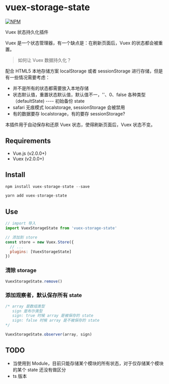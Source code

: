 
# vuex-storage-state
[![NPM](https://nodei.co/npm/vuex-storage-state.png)](https://nodei.co/npm/vuex-storage-state/)

Vuex 状态持久化插件

Vuex 是一个状态管理器，有一个缺点是：在刷新页面后，Vuex 的状态都会被重置。

> 如何让 Vuex 数据持久化？

配合 HTML5 本地存储方案 localStorage 或者 sessionStorage 进行存储，但是有一些情况需要考虑：

- 并不是所有的状态都需要放入本地存储
- 状态默认值，重置状态默认值，默认值不一，''、0、false 各种类型（defaultState) ---- 初始备份 state
- safari 无痕模式 localstorage, sessionStorage 会被禁用
- 有的数据要存 localstorage，有的要存 sessionStorage?

本插件用于自动保存和还原 Vuex 状态，使得刷新页面后，Vuex 状态不变。

## Requirements
- Vue.js (v2.0.0+)
- Vuex (v2.0.0+)

## Install
```js
npm install vuex-storage-state --save

yarn add vuex-storage-state
```

## Use
```js
// import 导入
import VuexStorageState from 'vuex-storage-state'

// 添加到 store
const store = new Vuex.Store({
  // ...
  plugins: [VuexStorageState]
})
```

### 清除 storage
```js
VuexStorageState.remove()
```

### 添加观察者，默认保存所有 state
```js
/* array 是数组类型
   sign 是布尔类型
   sign: true 时候 array 是被保存的 state
   sign: false 时候 array 是不被保存的 state
*/

VuexStorageState.observer(array, sign)
```

## TODO
- 当使用到 Module，目前只能存储某个模块的所有状态，对于仅存储某个模块的某个 state 还没有做区分
- ts 版本 
